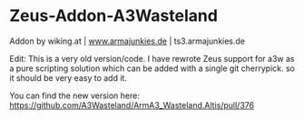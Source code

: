 Zeus-Addon-A3Wasteland 
==============================================
Addon by wiking.at | www.armajunkies.de | ts3.armajunkies.de

Edit: This is a very old version/code. I have rewrote Zeus support for a3w as a pure scripting solution which can be added with a single git cherrypick. so it should be very easy to add it.

You can find the new version here:
https://github.com/A3Wasteland/ArmA3_Wasteland.Altis/pull/376
